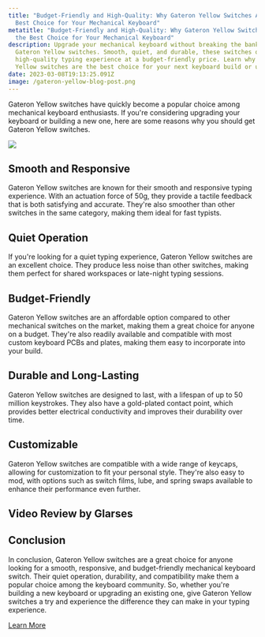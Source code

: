 ```yaml
---
title: "Budget-Friendly and High-Quality: Why Gateron Yellow Switches Are the
  Best Choice for Your Mechanical Keyboard"
metatitle: "Budget-Friendly and High-Quality: Why Gateron Yellow Switches Are
  the Best Choice for Your Mechanical Keyboard"
description: Upgrade your mechanical keyboard without breaking the bank with
  Gateron Yellow switches. Smooth, quiet, and durable, these switches offer a
  high-quality typing experience at a budget-friendly price. Learn why Gateron
  Yellow switches are the best choice for your next keyboard build or upgrade.
date: 2023-03-08T19:13:25.091Z
image: /gateron-yellow-blog-post.png
---
```

Gateron Yellow switches have quickly become a popular choice among mechanical keyboard enthusiasts. If you're considering upgrading your keyboard or building a new one, here are some reasons why you should get Gateron Yellow switches.

<a href="https://www.amazon.com/Gateron-KS-9-Mechanical-Type-Switch/dp/B07WZNZ7KF?keywords=gateron%2Byellow%2Bswitches&link_code=qs&qid=1651113309&sr=8-4&th=1&linkCode=li3&tag=trymechkeys-20&linkId=3d804d07d31c46edcf8a23b32fc6d25f&language=en_US&ref_=as_li_ss_il" target="_blank"><img border="0" src="//ws-na.amazon-adsystem.com/widgets/q?_encoding=UTF8&ASIN=B07WZNZ7KF&Format=_SL250_&ID=AsinImage&MarketPlace=US&ServiceVersion=20070822&WS=1&tag=trymechkeys-20&language=en_US" ></a><img src="https://ir-na.amazon-adsystem.com/e/ir?t=trymechkeys-20&language=en_US&l=li3&o=1&a=B07WZNZ7KF" width="1" height="1" border="0" alt="" style="border:none !important; margin:0px !important;" />

## Smooth and Responsive

Gateron Yellow switches are known for their smooth and responsive typing experience. With an actuation force of 50g, they provide a tactile feedback that is both satisfying and accurate. They're also smoother than other switches in the same category, making them ideal for fast typists.

## Quiet Operation

If you're looking for a quiet typing experience, Gateron Yellow switches are an excellent choice. They produce less noise than other switches, making them perfect for shared workspaces or late-night typing sessions.

## Budget-Friendly

Gateron Yellow switches are an affordable option compared to other mechanical switches on the market, making them a great choice for anyone on a budget. They're also readily available and compatible with most custom keyboard PCBs and plates, making them easy to incorporate into your build.

## Durable and Long-Lasting

Gateron Yellow switches are designed to last, with a lifespan of up to 50 million keystrokes. They also have a gold-plated contact point, which provides better electrical conductivity and improves their durability over time.

## Customizable

Gateron Yellow switches are compatible with a wide range of keycaps, allowing for customization to fit your personal style. They're also easy to mod, with options such as switch films, lube, and spring swaps available to enhance their performance even further.

## Video Review by Glarses

<div class="usa-embed-container><iframe width="560" height="315" src="https://www.youtube.com/embed/oQBWfKC5nxU" title="YouTube video player" frameborder="0" allow="accelerometer; autoplay; clipboard-write; encrypted-media; gyroscope; picture-in-picture; web-share" allowfullscreen></iframe></div>

## Conclusion

In conclusion, Gateron Yellow switches are a great choice for anyone looking for a smooth, responsive, and budget-friendly mechanical keyboard switch. Their quiet operation, durability, and compatibility make them a popular choice among the keyboard community. So, whether you're building a new keyboard or upgrading an existing one, give Gateron Yellow switches a try and experience the difference they can make in your typing experience.

<a class="btn btn-primary" href="https://amzn.to/3Yue4mB"/>Learn More</a>